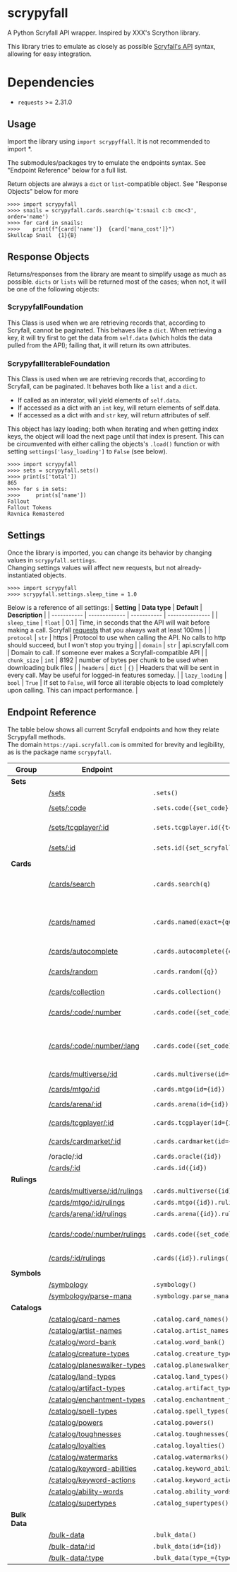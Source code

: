 # scrypyfall
A Python Scryfall API wrapper. Inspired by XXX's Scrython library.

This library tries to emulate as closely as possible [Scryfall's API](https://scryfall.com/docs/api) syntax, allowing for easy integration.


# Dependencies
- `requests` >= 2.31.0

## Usage
Import the library using `import scrypyffall`. It is not recommended to import *.

The submodules/packages try to emulate the endpoints syntax. See "Endpoint Reference" below for a full list.

Return objects are always a `dict` or `list`-compatible object. See "Response Objects" below for more 

```
>>>> import scrypyfall
>>>> snails = scrypyfall.cards.search(q='t:snail c:b cmc<3', order='name')
>>>> for card in snails:
>>>>    print(f"{card['name']}  {card['mana_cost']}")
Skullcap Snail  {1}{B}
```

## Response Objects
Returns/responses from the library are meant to simplify usage as much as possible. `dicts` or `lists` will be returned most of the cases; when not, it will be one of the following objects:

### ScrypyfallFoundation
This Class is used when we are retrieving records that, according to Scryfall, cannot be paginated.
This behaves like a `dict`. When retrieving a key, it will try first to get the data from `self.data` (which holds the data pulled from the API); failing that, it will return its own attributes.

### ScrypyfallIterableFoundation
This Class is used when we are retrieving records that, according to Scryfall, can be paginated.
It behaves both like a `list` and a `dict`.
* If called as an interator, will yield elements of `self.data`.
* If accessed as a dict with an `int` key, will return elements of self.data.
* If accessed as a dict with and `str` key, will return attributes of self.

This object has lazy loading; both when iterating and when getting index keys, the object will load the next page until that index is present. This can be circumvented with either calling the objects's `.load()` function or with setting `settings['lasy_loading']` to `False` (see below).
```
>>>> import scrypyfall
>>>> sets = scrypyfall.sets()
>>>> print(s['total'])
865
>>>> for s in sets:
>>>>     print(s['name'])
Fallout
Fallout Tokens    
Ravnica Remastered
```

## Settings
Once the library is imported, you can change its behavior by changing values in `scrypyfall.settings`.  
Changing settings values will affect new requests, but not already-instantiated objects.

```
>>>> import scrypyfall
>>>> scrypyfall.settings.sleep_time = 1.0
```

Below is a reference of all settings:
| **Setting** | **Data type** | **Default** | **Description** |
| ----------- | ------------- | ----------- | --------------- |
| `sleep_time` | `float` | 0.1 | Time, in seconds that the API will wait before making a call. Scryfall [requests](https://scryfall.com/docs/api#rate-limits-and-good-citizenship) that you always wait at least 100ms |
| `protocol` | `str` | https | Protocol to use when calling the API. No calls to http should succeed, but I won't stop you trying |
| `domain` | `str` | api.scryfall.com | Domain to call. If someone ever makes a Scryfall-compatible API |
| `chunk_size` | `int` | 8192 | number of bytes per chunk to be used when downloading bulk files |
| `headers` | `dict` | `{}` | Headers that will be sent in every call. May be useful for logged-in features someday. |
| `lazy_loading` | `bool` | `True` | If set to `False`, will force all iterable objects to load completely upon calling. This can impact performance. |


## Endpoint Reference
The table below shows all current Scryfall endpoints and how they relate Scrypyfall methods.  
The domain `https://api.scryfall.com` is ommited for brevity and legibility, as is the package name `scrypyfall`.

| **Group** | **Endpoint** | **Method** | **Parameters** | ** Notes ** |
| -------------- | ------------ | ---------- | -------------- | ----------- |
| **Sets** |  |  |  |  | 
|  | [/sets](https://scryfall.com/docs/api/sets/all) | `.sets()` | `None` | |
|  | [/sets/:code](https://scryfall.com/docs/api/sets/code) | `.sets.code({set_code})` | set_code (`str`) | Alias: `.sets(code={set_code})` |
|  | [/sets/tcgplayer/:id](https://scryfall.com/docs/api/sets/tcgplayer) | `.sets.tcgplayer.id({tcgplayer_set_id})` | tcgplayer_set_id (`int`) | Alias: `.sets.tcgplayer(id={tcgplayer_set_id})` |
|  | [/sets/:id](https://scryfall.com/docs/api/sets/id) | `.sets.id({set_scryfall_id})` | set_scryfall_id (`str`) | Alias: `.sets(id={set_scryfall_id})` |
| **Cards** |  |  |  |  | 
|  | [/cards/search](https://scryfall.com/docs/api/cards/search) | `.cards.search(q)` | q (`str`) | Check  method and/or endpoint documentation for full list of parameters |
|  | [/cards/named](https://scryfall.com/docs/api/cards/named) | `.cards.named(exact={query}, fuzzy={query})` | query (`str`) | `exact` and `fuzzy` cannot be combined. <br /> Check  method and/or endpoint documentation for full list of parameters |
|  | [/cards/autocomplete](https://scryfall.com/docs/api/cards/autocomplete) | `.cards.autocomplete({q})` | q (`str`) |   |
|  | [/cards/random](https://scryfall.com/docs/api/cards/random) | `.cards.random({q})` | q(`str`) | Check method and/or endpoint documentation for full list of parameters |
|  | [/cards/collection](https://scryfall.com/docs/api/cards/collection) | `.cards.collection()` | `None` |  |
|  | [/cards/:code/:number](https://scryfall.com/docs/api/cards/collector) | `.cards.code({set_code}).number({card_number})` | set_code (`str`);<br /> card_number (`str`) | Alias: `.cards.code({set_code}, {card_number})` |
|  | [/cards/:code/:number/:lang](https://scryfall.com/docs/api/cards/collector) | `.cards.code({set_code}).number({card_number}).lang({lang_code})` | set_code (`str`);<br /> card_number (`str`);<br /> lang_code (`str`) | Alias: `.cards.code({set_code}, {card_number}, {lang_code})` |
|  | [/cards/multiverse/:id](https://scryfall.com/docs/api/cards/multiverse) | `.cards.multiverse(id={id})` | id (`int`) | Alias: `.cards.multiverse.id({id})` |
|  | [/cards/mtgo/:id](https://scryfall.com/docs/api/cards/mtgo) | `.cards.mtgo(id={id})` | id (`int`) | Alias: `.cards.mtgo.id({id})` |
|  | [/cards/arena/:id](https://scryfall.com/docs/api/cards/arena) | `.cards.arena(id={id})` | id (`int`) | Alias: `.cards.arena.id({id})` |
|  | [/cards/tcgplayer/:id](https://scryfall.com/docs/api/cards/tcgplayer) | `.cards.tcgplayer(id={id})` | id (`int`) | Alias: `.cards.tcgplayer.id({id})` |
|  | [/cards/cardmarket/:id](https://scryfall.com/docs/api/cards/cardmarket) | `.cards.cardmarket(id={id})` | id (`int`) | Alias: `.cards.cardmarket.id({id})` |
|  | /oracle/:id | `.cards.oracle({id})` | id (`str`) | Undocumented endpoint. |
|  | [/cards/:id](https://scryfall.com/docs/api/cards/id) | `.cards.id({id})` | id (`str`) | Alias: `.cards({id})` |
| **Rulings** |  |  |  |  | 
|  | [/cards/multiverse/:id/rulings](https://scryfall.com/docs/api/rulings/multiverse) | `.cards.multiverse({id}).rulings()` | id (`int`) |  |
|  | [/cards/mtgo/:id/rulings](https://scryfall.com/docs/api/rulings/mtgo) | `.cards.mtgo({id}).rulings()` | id (`int`) |  |
|  | [/cards/arena/:id/rulings](https://scryfall.com/docs/api/rulings/arena) | `.cards.arena({id}).rulings()` | id (`int`) |  |
|  | [/cards/:code/:number/rulings](https://scryfall.com/docs/api/rulings/collector) | `.cards.code({set_code}).number({card_number}).rulings()` | set_code (`str`);<br /> card_number (`str`) | Alias: `.cards.code({set_code}, {card_number}).rulings()` |
|  | [/cards/:id/rulings](https://scryfall.com/docs/api/rulings/id) | `.cards({id}).rulings()` | id (`str`) | Alias: `.cards.id({id}).rulings()` |
| **Symbols** |  |  |  |  | 
|  | [/symbology](https://scryfall.com/docs/api/card-symbols/all) | `.symbology()` |  |  |
|  | [/symbology/parse-mana](https://scryfall.com/docs/api/card-symbols/parse-mana) | `.symbology.parse_mana({cost})` | cost (`str`) |  |
| **Catalogs** |  |  |  |  | 
|  | [/catalog/card-names](https://scryfall.com/docs/api/catalogs/card-names) | `.catalog.card_names()` |  |  |
|  | [/catalog/artist-names](https://scryfall.com/docs/api/catalogs/artist-names) | `.catalog.artist_names()` |  |  |
|  | [/catalog/word-bank](https://scryfall.com/docs/api/catalogs/word-bank) | `.catalog.word_bank()` |  |  |
|  | [/catalog/creature-types](https://scryfall.com/docs/api/catalogs/creature-types) | `.catalog.creature_types()` |  |  |
|  | [/catalog/planeswalker-types](https://scryfall.com/docs/api/catalogs/planeswalker-types) | `.catalog.planeswalker_types()` |  |  |
|  | [/catalog/land-types](https://scryfall.com/docs/api/catalogs/land-types) | `.catalog.land_types()` |  |  |
|  | [/catalog/artifact-types](https://scryfall.com/docs/api/catalogs/artifact-types) | `.catalog.artifact_types()` |  |  |
|  | [/catalog/enchantment-types](https://scryfall.com/docs/api/catalogs/enchantment-types) | `.catalog.enchantment_types()` |  |  |
|  | [/catalog/spell-types](https://scryfall.com/docs/api/catalogs/spell-types) | `.catalog.spell_types()` |  |  |
|  | [/catalog/powers](https://scryfall.com/docs/api/catalogs/powers) | `.catalog.powers()` |  |  |
|  | [/catalog/toughnesses](https://scryfall.com/docs/api/catalogs/toughnesses) | `.catalog.toughnesses()` |  |  |
|  | [/catalog/loyalties](https://scryfall.com/docs/api/catalogs/loyalties) | `.catalog.loyalties()` |  |  |
|  | [/catalog/watermarks](https://scryfall.com/docs/api/catalogs/watermarks) | `.catalog.watermarks()` |  |  |
|  | [/catalog/keyword-abilities](https://scryfall.com/docs/api/catalogs/keyword-abilities) | `.catalog.keyword_abilities()` |  |  |
|  | [/catalog/keyword-actions](https://scryfall.com/docs/api/catalogs/keyword-actions) | `.catalog.keyword_actions()` |  |  |
|  | [/catalog/ability-words](https://scryfall.com/docs/api/catalogs/ability-words) | `.catalog.ability_words()` |  |  |
|  | [/catalog/supertypes](https://scryfall.com/docs/api/catalogs/supertypes) | `.catalog_supertypes()` |  |  |
| **Bulk Data** |  |  |  |  | 
|  | [/bulk-data](https://scryfall.com/docs/api/bulk-data/all) | `.bulk_data()` |  |  |
|  | [/bulk-data/:id](https://scryfall.com/docs/api/bulk-data/id) | `.bulk_data(id={id})` | id (`str`) |  |
|  | [/bulk-data/:type](https://scryfall.com/docs/api/bulk-data/type) | `.bulk_data(type_={type})` | type (`str`) |  |
